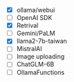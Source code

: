 * [X] ollama/webui
* [ ] OpenAI SDK
* [X] Retrival
* [ ] Gemini/PaLM
* [X] llama2-7b-taiwan
* [ ] MistralAI
* [ ] Image uploading
* [ ] ChatGLM-6B
* [ ] OllamaFunctions
